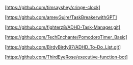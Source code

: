 [https://github.com/timsayshey/cringe-clock]  

[https://github.com/ameyGujre/TaskBreakerwithGPT]  

[https://github.com/fighterz8/ADHD-Task-Manager.git]  

[https://github.com/TechEnchante/PomodoroTimer_Basic]  

[https://github.com/BirdyBirdy97/ADHD_To-Do_List.git]  

[https://github.com/ThirdEyeRose/executive-function-bot]  

